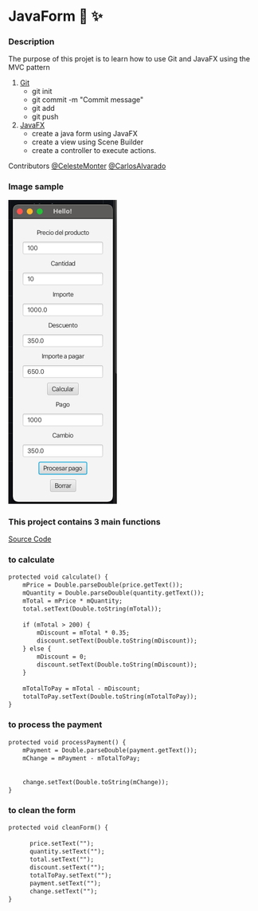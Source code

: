 # JavaForm :rocket: :sparkles:
### Description
The purpose of this projet is to learn how to use Git and JavaFX using the MVC pattern

1. [Git](https://git-scm.com/) 
   - git init
   - git commit -m "Commit message"
   - git add
   - git push
2. [JavaFX](https://openjfx.io/)
   - create a java form using JavaFX
   - create a view using Scene Builder
   - create a controller to execute actions.
  
     
Contributors 
[@CelesteMonter](https://github.com/CelesteMonter)
[@CarlosAlvarado](https://github.com/caralv27/)

### Image sample 
![Sample](https://raw.githubusercontent.com/caralv27/JavaForm/main/screenshot.png)

### This project contains 3 main functions
[Source Code](https://github.com/caralv27/JavaForm/blob/main/src/main/java/com/example/javaform/HelloController.java)

### to calculate
```
protected void calculate() {
    mPrice = Double.parseDouble(price.getText());
    mQuantity = Double.parseDouble(quantity.getText());
    mTotal = mPrice * mQuantity;
    total.setText(Double.toString(mTotal));

    if (mTotal > 200) {
        mDiscount = mTotal * 0.35;
        discount.setText(Double.toString(mDiscount));
    } else {
        mDiscount = 0;
        discount.setText(Double.toString(mDiscount));
    }

    mTotalToPay = mTotal - mDiscount;
    totalToPay.setText(Double.toString(mTotalToPay));
}
```

### to process the payment
```
protected void processPayment() {
    mPayment = Double.parseDouble(payment.getText());
    mChange = mPayment - mTotalToPay;


    change.setText(Double.toString(mChange));
}
```

### to clean the form
```
protected void cleanForm() {

      price.setText("");
      quantity.setText("");
      total.setText("");
      discount.setText("");
      totalToPay.setText("");
      payment.setText("");
      change.setText("");
}
```
